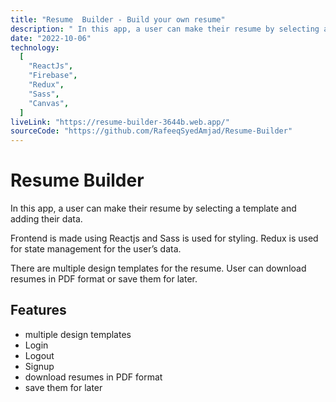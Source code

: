 ```yaml
---
title: "Resume  Builder - Build your own resume"
description: " In this app, a user can make their resume by selecting a template and adding their data."
date: "2022-10-06"
technology:
  [
    "ReactJs",
    "Firebase",
    "Redux",
    "Sass",
    "Canvas",
  ]
liveLink: "https://resume-builder-3644b.web.app/"
sourceCode: "https://github.com/RafeeqSyedAmjad/Resume-Builder"
---
```


# Resume Builder

In this app, a user can make their resume by selecting a template and adding their data.

Frontend is made using Reactjs and Sass is used for styling. Redux is used for state management for the user’s data.

There are multiple design templates for the resume. User can download resumes in PDF format or save them for later.

## Features

- multiple design templates
- Login 
- Logout
-  Signup
- download resumes in PDF format
-  save them for later
